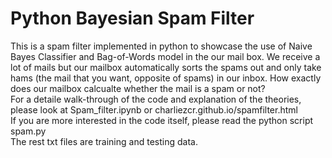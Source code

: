 # Python Bayesian Spam Filter
 This is a spam filter implemented in python to showcase the use of Naive Bayes Classifier and Bag-of-Words model in the our mail box. We receive a lot of mails but our mailbox automatically sorts the spams out and only take hams (the mail that you want, opposite of spams) in our inbox. How exactly does our mailbox calcualte whether the mail is a spam or not?<br>
 For a detaile walk-through of the code and explanation of the theories, please look at Spam_filter.ipynb or charliezcr.github.io/spamfilter.html<br>
 If you are more interested in the code itself, please read the python script spam.py <br>
 The rest txt files are training and testing data. <br>
